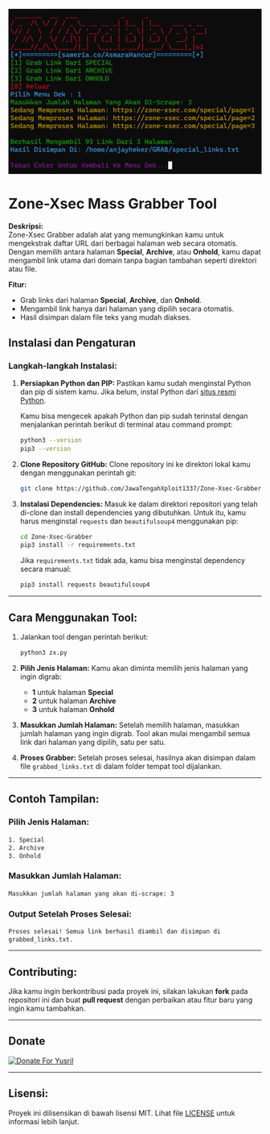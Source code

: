 ![Thumbnail](./zx.png)

# **Zone-Xsec Mass Grabber Tool**

**Deskripsi:**  
Zone-Xsec Grabber adalah alat yang memungkinkan kamu untuk mengekstrak daftar URL dari berbagai halaman web secara otomatis. Dengan memilih antara halaman **Special**, **Archive**, atau **Onhold**, kamu dapat mengambil link utama dari domain tanpa bagian tambahan seperti direktori atau file.

**Fitur:**
- Grab links dari halaman **Special**, **Archive**, dan **Onhold**.
- Mengambil link hanya dari halaman yang dipilih secara otomatis.
- Hasil disimpan dalam file teks yang mudah diakses.

## **Instalasi dan Pengaturan**

### **Langkah-langkah Instalasi:**

1. **Persiapkan Python dan PIP:**
   Pastikan kamu sudah menginstal Python dan pip di sistem kamu. Jika belum, instal Python dari [situs resmi Python](https://www.python.org/downloads/).

   Kamu bisa mengecek apakah Python dan pip sudah terinstal dengan menjalankan perintah berikut di terminal atau command prompt:

   ```bash
   python3 --version
   pip3 --version
   ```

2. **Clone Repository GitHub:**
   Clone repository ini ke direktori lokal kamu dengan menggunakan perintah git:

   ```bash
   git clone https://github.com/JawaTengahXploit1337/Zone-Xsec-Grabber.git
   ```

3. **Instalasi Dependencies:**
   Masuk ke dalam direktori repositori yang telah di-clone dan install dependencies yang dibutuhkan. Untuk itu, kamu harus menginstal `requests` dan `beautifulsoup4` menggunakan pip:

   ```bash
   cd Zone-Xsec-Grabber
   pip3 install -r requirements.txt
   ```

   Jika `requirements.txt` tidak ada, kamu bisa menginstal dependency secara manual:

   ```bash
   pip3 install requests beautifulsoup4
   ```

---

## **Cara Menggunakan Tool:**

1. Jalankan tool dengan perintah berikut:

   ```bash
   python3 zx.py
   ```

2. **Pilih Jenis Halaman:**
   Kamu akan diminta memilih jenis halaman yang ingin digrab:  
   - **1** untuk halaman **Special**
   - **2** untuk halaman **Archive**
   - **3** untuk halaman **Onhold**

3. **Masukkan Jumlah Halaman:**
   Setelah memilih halaman, masukkan jumlah halaman yang ingin digrab. Tool akan mulai mengambil semua link dari halaman yang dipilih, satu per satu.

4. **Proses Grabber:**
   Setelah proses selesai, hasilnya akan disimpan dalam file `grabbed_links.txt` di dalam folder tempat tool dijalankan.

---

## **Contoh Tampilan:**

### Pilih Jenis Halaman:
```
1. Special
2. Archive
3. Onhold
```

### Masukkan Jumlah Halaman:
```
Masukkan jumlah halaman yang akan di-scrape: 3
```

### Output Setelah Proses Selesai:
```
Proses selesai! Semua link berhasil diambil dan disimpan di grabbed_links.txt.
```

---

## **Contributing:**
Jika kamu ingin berkontribusi pada proyek ini, silakan lakukan **fork** pada repositori ini dan buat **pull request** dengan perbaikan atau fitur baru yang ingin kamu tambahkan.

---

## Donate
<a href="https://saweria.co/AsmaraHancur" target="_blank"><img src="https://user-images.githubusercontent.com/26188697/180601310-e82c63e4-412b-4c36-b7b5-7ba713c80380.png" alt="Donate For Yusril" height="41" width="174"></a>

---

## **Lisensi:**
Proyek ini dilisensikan di bawah lisensi MIT. Lihat file [LICENSE](LICENSE) untuk informasi lebih lanjut.

